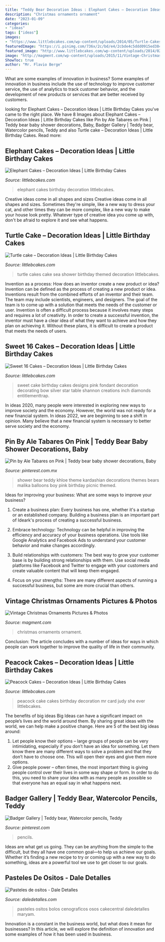 ```yaml
---
title: "Teddy Bear Decoration Ideas : Elephant Cakes – Decoration Ideas"
description: "Christmas ornaments ornament"
date: "2023-01-09"
categories:
- "ideas"
tags: ["ideas"]
images:
- "https://www.littlebcakes.com/wp-content/uploads/2014/05/Turtle-Cakes.jpg"
featuredImage: "https://i.pinimg.com/736x/2c/bd/e4/2cbde4c5ddd0915ed38491a753f74978--watercolour-pencil.jpg"
featured_image: "http://www.littlebcakes.com/wp-content/uploads/2014/02/Sweet-16-Cake-Designs.jpg"
image: "http://magment.com/wp-content/uploads/2015/11/Vintage-Christmas-Ornament-11.jpeg"
ShowToc: true
author: "Mr. Flavio Berge"
---
```



What are some examples of innovation in business?
Some examples of innovation in business include the use of technology to improve customer service, the use of analytics to track customer behavior, and the development of new products or services that are better received by customers.

	

		
looking for Elephant Cakes – Decoration Ideas | Little Birthday Cakes you've came to the right place. We have 8 Images about Elephant Cakes – Decoration Ideas | Little Birthday Cakes like Pin by Ale Tabares on Pink | Teddy bear baby shower decorations, Baby, Badger Gallery | Teddy bear, Watercolor pencils, Teddy and also Turtle cake – Decoration Ideas | Little Birthday Cakes. Read more:
		
    
## Elephant Cakes – Decoration Ideas | Little Birthday Cakes

<img loading=lazy src="https://www.littlebcakes.com/wp-content/uploads/2014/05/Elephant-Cakes-Pictures.jpg" onerror="this.onerror=null;this.src='https://tse1.mm.bing.net/th?id=OIP.l9SgONiXWVrfqIOHPYd1UAHaF3&amp;pid=15.1';" alt="Elephant Cakes – Decoration Ideas | Little Birthday Cakes">

_Source: littlebcakes.com_

>elephant cakes birthday decoration littlebcakes. 

	

Creative ideas come in all shapes and sizes
Creative ideas come in all shapes and sizes. Sometimes they're simple, like a new way to dress your cat, and other times they can be more complex, like a new way to make your house look pretty. Whatever type of creative idea you come up with, don't be afraid to explore it and see what happens.

    
## Turtle Cake – Decoration Ideas | Little Birthday Cakes

<img loading=lazy src="https://www.littlebcakes.com/wp-content/uploads/2014/05/Turtle-Cakes.jpg" onerror="this.onerror=null;this.src='https://tse3.mm.bing.net/th?id=OIP.JSQaQwGaOgrYbZD-dXKKcgHaJ4&amp;pid=15.1';" alt="Turtle cake – Decoration Ideas | Little Birthday Cakes">

_Source: littlebcakes.com_

>turtle cakes cake sea shower birthday themed decoration littlebcakes. 

	

Invention as a process: How does an inventor create a new product or idea?
Invention can be defined as the process of creating a new product or idea. Inventions result from the combined efforts of an inventor and their team. The team may include scientists, engineers, and designers. The goal of the team is to come up with a solution that meets the needs of the customer or user.
Invention is often a difficult process because it involves many steps and requires a lot of creativity. In order to create a successful invention, the inventor must have a clear idea of what they want to achieve and how they plan on achieving it. Without these plans, it is difficult to create a product that meets the needs of users.

    
## Sweet 16 Cakes – Decoration Ideas | Little Birthday Cakes

<img loading=lazy src="http://www.littlebcakes.com/wp-content/uploads/2014/02/Sweet-16-Cake-Designs.jpg" onerror="this.onerror=null;this.src='https://tse2.mm.bing.net/th?id=OIP.q4EwKaDHYu_Ow7TWRIpPMgHaLI&amp;pid=15.1';" alt="Sweet 16 Cakes – Decoration Ideas | Little Birthday Cakes">

_Source: littlebcakes.com_

>sweet cake birthday cakes designs pink fondant decoration decorating bow silver star table shannon creations inch diamonds entitlementtrap. 

	

In ideas 2020, many people were interested in exploring new ways to improve society and the economy. However, the world was not ready for a new financial system. In ideas 2022, we are beginning to see a shift in opinion. Many believe that a new financial system is necessary to better serve society and the economy.

    
## Pin By Ale Tabares On Pink | Teddy Bear Baby Shower Decorations, Baby

<img loading=lazy src="https://i.pinimg.com/736x/5b/45/2c/5b452cf01c05dfc9f7c01ce93d97480c.jpg" onerror="this.onerror=null;this.src='https://tse1.mm.bing.net/th?id=OIP.-KN0I4bFamUJKnXc72KfwQHaQB&amp;pid=15.1';" alt="Pin by Ale Tabares on Pink | Teddy bear baby shower decorations, Baby">

_Source: pinterest.com.mx_

>shower bear teddy khloe theme kardashian decorations themes bears malika balloons boy pink birthday picnic themed. 

	

Ideas for improving your business: What are some ways to improve your business?
1. Create a business plan: Every business has one, whether it's a startup or an established company. Building a business plan is an important part of Ideark's process of creating a successful business.
2. Embrace technology: Technology can be helpful in improving the efficiency and accuracy of your business operations. Use tools like Google Analytics and Facebook Ads to understand your customer behavior and make changes accordingly.

3. Build relationships with customers: The best way to grow your customer base is by building strong relationships with them. Use social media platforms like Facebook and Twitter to engage with your customers and create valuable content that will keep them engaged.

4. Focus on your strengths: There are many different aspects of running a successful business, but some are more crucial than others.

    
## Vintage Christmas Ornaments Pictures &amp; Photos

<img loading=lazy src="http://magment.com/wp-content/uploads/2015/11/Vintage-Christmas-Ornament-11.jpeg" onerror="this.onerror=null;this.src='https://tse4.mm.bing.net/th?id=OIP.-IE8Fn9jrGtS-_ks0QLldAHaJ4&amp;pid=15.1';" alt="Vintage Christmas Ornaments Pictures &amp; Photos">

_Source: magment.com_

>christmas ornaments ornament. 

	

Conclusion:
The article concludes with a number of ideas for ways in which people can work together to improve the quality of life in their community.

    
## Peacock Cakes – Decoration Ideas | Little Birthday Cakes

<img loading=lazy src="https://www.littlebcakes.com/wp-content/uploads/2014/02/Peacock-Cake-Images.jpg" onerror="this.onerror=null;this.src='https://tse3.mm.bing.net/th?id=OIP.rlo_YCzMhVEKUNdVZOMReQHaMr&amp;pid=15.1';" alt="Peacock Cakes – Decoration Ideas | Little Birthday Cakes">

_Source: littlebcakes.com_

>peacock cake cakes birthday decoration mr card judy she ever littlebcakes. 

	

The benefits of big ideas
Big Ideas can have a significant impact on people’s lives and the world around them. By sharing great ideas with the world, we can help make a positive change. Here are 5 of the best big ideas around: 
1. Let people know their options – large groups of people can be very intimidating, especially if you don’t have an idea for something. Let them know there are many different ways to solve a problem and that they don’t have to choose one. This will open their eyes and give them more options. 
2. Give people power – often times, the most important thing is giving people control over their lives in some way shape or form. In order to do this, you need to share your idea with as many people as possible so that everyone has an equal say in what happens next. 

    
## Badger Gallery | Teddy Bear, Watercolor Pencils, Teddy

<img loading=lazy src="https://i.pinimg.com/736x/2c/bd/e4/2cbde4c5ddd0915ed38491a753f74978--watercolour-pencil.jpg" onerror="this.onerror=null;this.src='https://tse2.mm.bing.net/th?id=OIP.bf0Uu0GnUc6JW3P1ZOi64QHaNK&amp;pid=15.1';" alt="Badger Gallery | Teddy bear, Watercolor pencils, Teddy">

_Source: pinterest.com_

>pencils. 

	

Ideas are what get us going. They can be anything from the simple to the difficult, but they all have one common goal—to help us achieve our goals. Whether it’s finding a new recipe to try or coming up with a new way to do something, ideas are a powerful tool we use to get closer to our goals.

    
## Pasteles De Ositos - Dale Detalles

<img loading=lazy src="https://i1.wp.com/www.daledetalles.com/wp-content/uploads/2016/06/pastel-de-osito2.jpg" onerror="this.onerror=null;this.src='https://tse1.mm.bing.net/th?id=OIP.PvwT_8AAyxHlu1ebi4kXzQHaLS&amp;pid=15.1';" alt="Pasteles de ositos - Dale Detalles">

_Source: daledetalles.com_

>pasteles ositos bolos cenograficos osos cakecentral daledetalles maryam. 

	

Innovation is a constant in the business world, but what does it mean for businesses? In this article, we will explore the definition of innovation and some examples of how it has been used in business.

